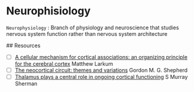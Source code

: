 # Neurophisiology

`Neurophysiology`
: Branch of physiology and neuroscience that studies nervous system function rather than nervous system architecture

## Resources

- [ ] [A cellular mechanism for cortical associations: an organizing principle for the cerebral cortex](http://behavioralhealth2000.com/wp-content/uploads/2017/06/A-cellular-mechanism-for-cortical-associations-an-organizing-principle-for-the-cerebral-cortex.pdf) Matthew Larkum
- [ ] [The neocortical circuit: themes and variations](https://www.ncbi.nlm.nih.gov/pmc/articles/PMC4889215/) Gordon M. G. Shepherd
- [ ] [Thalamus plays a central role in ongoing cortical functioning](https://bpb-us-w2.wpmucdn.com/voices.uchicago.edu/dist/a/2050/files/2019/11/229-2016-sms-nn.pdf) S Murray Sherman
